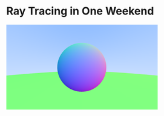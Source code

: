 # Ray Tracing in One Weekend

![image](https://github.com/sakateka/rayrust/raw/main/image.png "Rendered")
